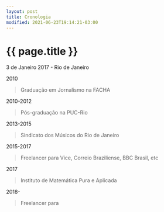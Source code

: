 ```yaml
---
layout: post
title: Cronologia
modified: 2021-06-23T19:14:21-03:00
---
```


{{ page.title }}
================

<p class="meta">3 de Janeiro 2017 - Rio de Janeiro</p>

2010

> Graduação em Jornalismo na FACHA

2010-2012

> Pós-graduação na PUC-Rio

2013-2015

> Sindicato dos Músicos do Rio de Janeiro

2015-2017

> Freelancer para Vice, Correio Braziliense, BBC Brasil, etc

2017

> Instituto de Matemática Pura e Aplicada

2018-

> Freelancer para 

